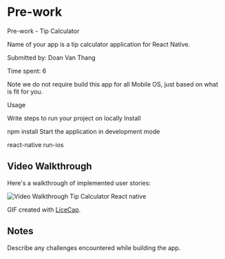 # Pre-work
Pre-work - Tip Calculator

Name of your app is a tip calculator application for React Native.

Submitted by: Doan Van Thang

Time spent: 6

Note we do not require build this app for all Mobile OS, just based on what is fit for you.

Usage

Write steps to run your project on locally Install

npm install
Start the application in development mode

react-native run-ios


## Video Walkthrough 

Here's a walkthrough of implemented user stories:

<img src='http://i.imgur.com/71M3SHx.gif' title='Video Walkthrough Tip Calculator React native' width='' alt='Video Walkthrough Tip Calculator React native' />

GIF created with [LiceCap](http://www.cockos.com/licecap/).

## Notes

Describe any challenges encountered while building the app.
